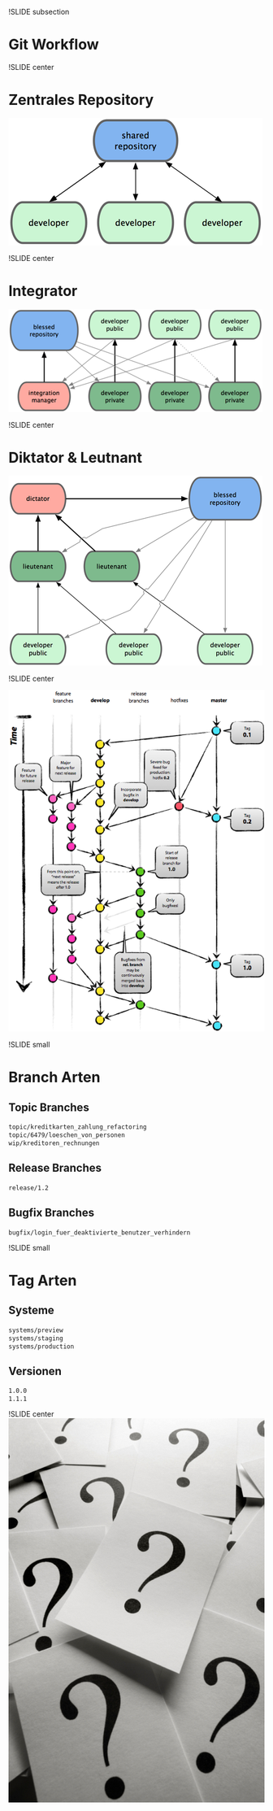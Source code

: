 !SLIDE subsection

# Git Workflow #

!SLIDE center

# Zentrales Repository #

![git_workflow](centralized.png)

!SLIDE center

# Integrator #

![git_workflow](integrator.png)

!SLIDE center

# Diktator & Leutnant #

![git_workflow](dictator.png)

!SLIDE center

![git_workflow](gitflow.png)

!SLIDE small
# Branch Arten #

## Topic Branches ##

    topic/kreditkarten_zahlung_refactoring
    topic/6479/loeschen_von_personen
    wip/kreditoren_rechnungen

## Release Branches ##

    release/1.2

## Bugfix Branches ##

    bugfix/login_fuer_deaktivierte_benutzer_verhindern

!SLIDE small
# Tag Arten #

## Systeme ##
    systems/preview
    systems/staging
    systems/production

## Versionen ##
    1.0.0
    1.1.1

!SLIDE center
![git_workflow](questions.jpg)
